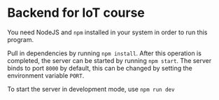 # Backend for IoT course

You need NodeJS and `npm` installed in your system in order to run this program.

Pull in dependencies by running `npm install`. After this operation is completed, the server can be started by running `npm start`. The server binds to port `8000` by default, this can be changed by setting the environment variable `PORT`.

To start the server in development mode, use `npm run dev`
